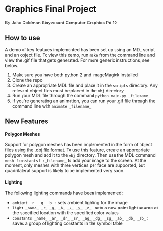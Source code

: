 # Graphics Final Project

By Jake Goldman
Stuyvesant Computer Graphics Pd 10

## How to use
A demo of key features implemented has been set up using an MDL script and an object
file. To view this demo, run `make` from the command line and view the .gif file that
gets generated. For more generic instructions, see below.

1) Make sure you have both python 2 and ImageMagick installed
2) Clone the repo
3) Create an appropriate MDL file and place it in the `scripts` directory. Any
relevant object files must be placed in the `obj` directory.
4) Run your MDL file through the command `python main.py _filename_`
5) If you're generating an animation, you can run your .gif file through the command
line with `animate _filename_`

## New Features
#### Polygon Meshes
Support for polygon meshes has been implemented in the form of object files using
the [.obj file format](https://en.wikipedia.org/wiki/Wavefront_.obj_file). To use this
feature, create an appropriate polygon mesh and add it to the `obj` directory. Then
use the MDL command `mesh [constants] :_filename_` to add your image to the screen. At the moment, only
meshes with three vertices per face are supported, but quadrilateral support is likely to
be implemented very soon.

#### Lighting
The following lighting commands have been implemented:
* `ambient _r_ _g_ _b_` : sets ambient lighting for the image
* `light _name_ _r_ _g_ _b_ _x_ _y_ _z_` : sets a new point light source at the specified location with the specified color values
* `constants _name_ _ar_ _dr_ _sr_ _ag_ _dg_ _sg_ _ab_ _db_ _sb_` : saves a group of lighting constants in the symbol table
